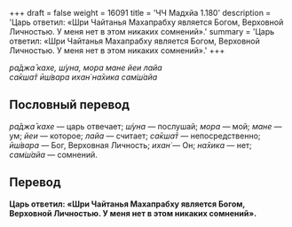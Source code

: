 +++
draft = false
weight = 16091
title = 'ЧЧ Мадхйа 1.180'
description = 'Царь ответил: «Шри Чайтанья Махапрабху является Богом, Верховной Личностью. У меня нет в этом никаких сомнений».'
summary = 'Царь ответил: «Шри Чайтанья Махапрабху является Богом, Верховной Личностью. У меня нет в этом никаких сомнений».'
+++

_ра̄джа̄ кахе, ш́уна, мора мане йеи лайа  
са̄кша̄т ӣш́вара ихан̇ на̄хика сам̇ш́айа_

## Пословный перевод

_ра̄джа̄_ _кахе_ — царь отвечает; _ш́уна_ — послушай; _мора_ — мой; _мане_ — ум; _йеи_ — которое; _лайа_ — считает; _са̄кша̄т_ — непосредственно; _ӣш́вара_ — Бог, Верховная Личность; _ихан̇_ — Он; _на̄хика_ — нет; _сам̇ш́айа_ — сомнений.

## Перевод

**Царь ответил: «Шри Чайтанья Махапрабху является Богом, Верховной Личностью. У меня нет в этом никаких сомнений».**
